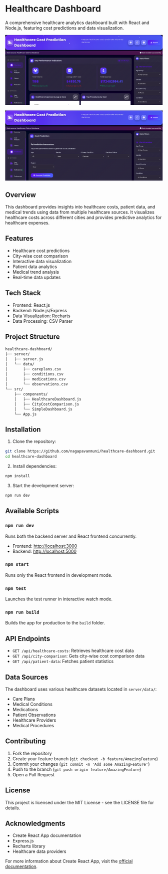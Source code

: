 # Healthcare Dashboard

A comprehensive healthcare analytics dashboard built with React and Node.js, featuring cost predictions and data visualization.

![dashboard](pictures/Dashboard.png)

![dashboard](pictures/prediction.png)

## Overview

This dashboard provides insights into healthcare costs, patient data, and medical trends using data from multiple healthcare sources. It visualizes healthcare costs across different cities and provides predictive analytics for healthcare expenses.

## Features

- Healthcare cost predictions
- City-wise cost comparison
- Interactive data visualization
- Patient data analytics
- Medical trend analysis
- Real-time data updates

## Tech Stack

- Frontend: React.js
- Backend: Node.js/Express
- Data Visualization: Recharts
- Data Processing: CSV Parser

## Project Structure

```
healthcare-dashboard/
├── server/
│   ├── server.js
│   └── data/
│       ├── careplans.csv
│       ├── conditions.csv
│       ├── medications.csv
│       └── observations.csv
└── src/
    ├── components/
    │   ├── HealthcareDashboard.js
    │   ├── CityCostComparison.js
    │   └── SimpleDashboard.js
    └── App.js
```

## Installation

1. Clone the repository:
```bash
git clone https://github.com/nagapavanmuni/healthcare-dashboard.git
cd healthcare-dashboard
```

2. Install dependencies:
```bash
npm install
```

3. Start the development server:
```bash
npm run dev
```

## Available Scripts

### `npm run dev`
Runs both the backend server and React frontend concurrently.
- Frontend: [http://localhost:3000](http://localhost:3000)
- Backend: [http://localhost:5000](http://localhost:5000)

### `npm start`
Runs only the React frontend in development mode.

### `npm test`
Launches the test runner in interactive watch mode.

### `npm run build`
Builds the app for production to the `build` folder.

## API Endpoints

- `GET /api/healthcare-costs`: Retrieves healthcare cost data
- `GET /api/city-comparison`: Gets city-wise cost comparison data
- `GET /api/patient-data`: Fetches patient statistics

## Data Sources

The dashboard uses various healthcare datasets located in `server/data/`:
- Care Plans
- Medical Conditions
- Medications
- Patient Observations
- Healthcare Providers
- Medical Procedures

## Contributing

1. Fork the repository
2. Create your feature branch (`git checkout -b feature/AmazingFeature`)
3. Commit your changes (`git commit -m 'Add some AmazingFeature'`)
4. Push to the branch (`git push origin feature/AmazingFeature`)
5. Open a Pull Request

## License

This project is licensed under the MIT License - see the LICENSE file for details.

## Acknowledgments

- Create React App documentation
- Express.js
- Recharts library
- Healthcare data providers

For more information about Create React App, visit the [official documentation](https://facebook.github.io/create-react-app/docs/getting-started).
